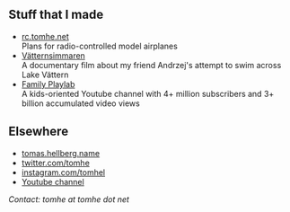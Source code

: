 ## Stuff that I made

* [rc.tomhe.net](https://rc.tomhe.net)<br/>Plans for radio-controlled model airplanes
* [Vätternsimmaren](./vatternsimmaren/)<br/>A documentary film about my friend Andrzej's attempt to swim across Lake Vättern
* [Family Playlab](https://www.youtube.com/familyplaylab)<br/>A kids-oriented Youtube channel with 4+ million subscribers and 3+ billion accumulated video views

## Elsewhere

* [tomas.hellberg.name](https://tomas.hellberg.name)
* [twitter.com/tomhe](https://twitter.com/tomhe)
* [instagram.com/tomhel](https://instagram.com/tomhel)
* [Youtube channel](https://www.youtube.com/channel/UCayYz0uzTzqtHtPVTZ4ubsQ)

<address>Contact: tomhe at tomhe dot net</address>
